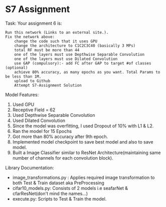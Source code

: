 # S7 Assignment

Task: Your assignment 6 is:

    Run this network (Links to an external site.).  
    Fix the network above:
        change the code such that it uses GPU
        change the architecture to C1C2C3C40 (basically 3 MPs)
        total RF must be more than 44
        one of the layers must use Depthwise Separable Convolution
        one of the layers must use Dilated Convolution
        use GAP (compulsory):- add FC after GAP to target #of classes (optional)
        achieve 80% accuracy, as many epochs as you want. Total Params to be less than 1M. 
        upload to Github
        Attempt S7-Assignment Solution
        
        
Model Features:

1. Used GPU
2. Receptive Field = 62
3. Used Depthwise Separable Convolution
4. Used Dilated Convolution
5. Since the model was overfitting, I used Dropout of 10% with L1 & L2.
6. Ran the model for 15 Epochs
7. Got more than 80% accuracy after 9th epoch.
8. Implemented model checkpoint to save best model and also to save model.
9. Built a Image Classifier similar to ResNet Architecture(maintaining same number of channels for each convolution block).


Library Documentation:

* image_transformations.py : Applies required image transformation to both Test & Train dataset aka PreProcessing
* cifar10_models.py: Consists of 2 models i.e seafarNet & cfarResNet(don't mind the names...)
* execute.py: Scripts to Test & Train the model.


